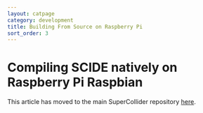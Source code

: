 ```yaml
---
layout: catpage
category: development
title: Building From Source on Raspberry Pi
sort_order: 3
---
```


Compiling SCIDE natively on Raspberry Pi Raspbian
==

This article has moved to the main SuperCollider repository [here](https://github.com/supercollider/supercollider/blob/develop/README_RASPBERRY_PI.md).
